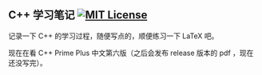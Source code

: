 ## C++ 学习笔记  [![MIT License](https://img.shields.io/apm/l/vim-mode?color=blue&style=flat-square)](http://choosealicense.com/licenses/mit/)

记录一下 C++ 的学习过程，随便写点的，顺便练习一下 LaTeX 吧。

现在在看 C++ Prime Plus 中文第六版（之后会发布 release 版本的 pdf ，现在还没写完）。
